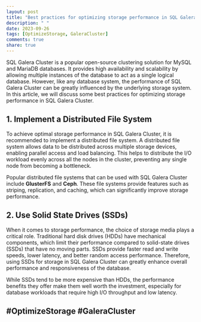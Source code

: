 ```yaml
---
layout: post
title: "Best practices for optimizing storage performance in SQL Galera Cluster"
description: " "
date: 2023-09-26
tags: [OptimizeStorage, GaleraCluster]
comments: true
share: true
---
```


SQL Galera Cluster is a popular open-source clustering solution for MySQL and MariaDB databases. It provides high availability and scalability by allowing multiple instances of the database to act as a single logical database. However, like any database system, the performance of SQL Galera Cluster can be greatly influenced by the underlying storage system. In this article, we will discuss some best practices for optimizing storage performance in SQL Galera Cluster.

## 1. Implement a Distributed File System

To achieve optimal storage performance in SQL Galera Cluster, it is recommended to implement a distributed file system. A distributed file system allows data to be distributed across multiple storage devices, enabling parallel access and load balancing. This helps to distribute the I/O workload evenly across all the nodes in the cluster, preventing any single node from becoming a bottleneck.

Popular distributed file systems that can be used with SQL Galera Cluster include **GlusterFS** and **Ceph**. These file systems provide features such as striping, replication, and caching, which can significantly improve storage performance.

## 2. Use Solid State Drives (SSDs)

When it comes to storage performance, the choice of storage media plays a critical role. Traditional hard disk drives (HDDs) have mechanical components, which limit their performance compared to solid-state drives (SSDs) that have no moving parts. SSDs provide faster read and write speeds, lower latency, and better random access performance. Therefore, using SSDs for storage in SQL Galera Cluster can greatly enhance overall performance and responsiveness of the database.

While SSDs tend to be more expensive than HDDs, the performance benefits they offer make them well worth the investment, especially for database workloads that require high I/O throughput and low latency.

## #OptimizeStorage #GaleraCluster